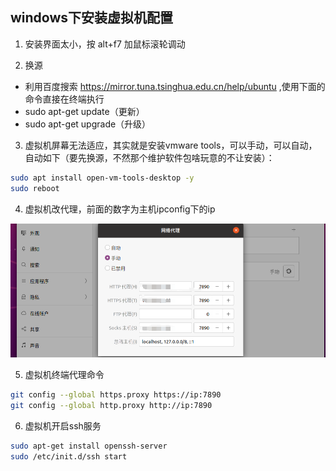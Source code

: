 ## windows下安装虚拟机配置

1. 安装界面太小，按 alt+f7 加鼠标滚轮调动

2. 换源

- 利用百度搜索  https://mirror.tuna.tsinghua.edu.cn/help/ubuntu ,使用下面的命令直接在终端执行  
- sudo apt-get update（更新）
- sudo apt-get upgrade（升级）

3. 虚拟机屏幕无法适应，其实就是安装vmware tools，可以手动，可以自动，自动如下（要先换源，不然那个维护软件包啥玩意的不让安装）：

```bash
sudo apt install open-vm-tools-desktop -y
sudo reboot
```

4. 虚拟机改代理，前面的数字为主机ipconfig下的ip

![image-20221130190231790](./2.windows下安装虚拟机的配置.assets/image-20221130190231790.png)

5. 虚拟机终端代理命令

```bash
git config --global https.proxy https://ip:7890
git config --global http.proxy http://ip:7890
```

6. 虚拟机开启ssh服务

```bash
sudo apt-get install openssh-server
sudo /etc/init.d/ssh start
```







